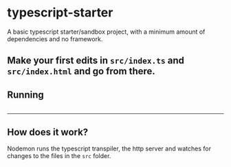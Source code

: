# typescript-starter

A basic typescript starter/sandbox project, with a minimum amount of dependencies and no framework.

Make your first edits in `src/index.ts` and `src/index.html` and go from there.
---

## Running

```npm run dev
```

---
## How does it work?

Nodemon runs the typescript transpiler, the http server and watches for changes to the files in the `src` folder.